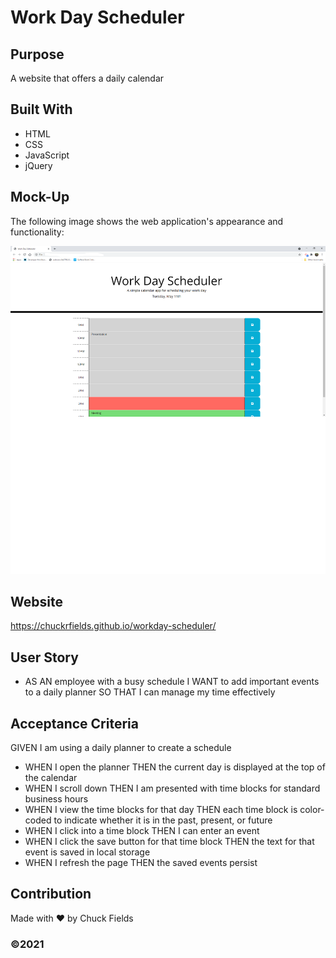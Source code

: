 # Work Day Scheduler

## Purpose
A website that offers a daily calendar

## Built With
* HTML
* CSS
* JavaScript
* jQuery

## Mock-Up

The following image shows the web application's appearance and functionality:

![workday scheduler demo](./workdayscheduler.png)

## Website
https://chuckrfields.github.io/workday-scheduler/

## User Story
- AS AN employee with a busy schedule
I WANT to add important events to a daily planner
SO THAT I can manage my time effectively

## Acceptance Criteria
GIVEN I am using a daily planner to create a schedule
- WHEN I open the planner
THEN the current day is displayed at the top of the calendar
- WHEN I scroll down
THEN I am presented with time blocks for standard business hours
- WHEN I view the time blocks for that day
THEN each time block is color-coded to indicate whether it is in the past, present, or future
- WHEN I click into a time block
THEN I can enter an event
- WHEN I click the save button for that time block
THEN the text for that event is saved in local storage
- WHEN I refresh the page
THEN the saved events persist

## Contribution
Made with ❤️ by Chuck Fields

### ©️2021 
